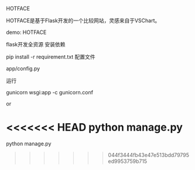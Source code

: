 HOTFACE

HOTFACE是基于Flask开发的一个比较网站，灵感来自于VSChart。

demo: HOTFACE

flask开发全资源
安装依赖

pip install -r requirement.txt
配置文件

app/config.py

运行

gunicorn wsgi:app -c gunicorn.conf

or

<<<<<<< HEAD
python manage.py
=======
python manage.py 
>>>>>>> 044f3444fb43e47e513bdd79795ed9953759b715
